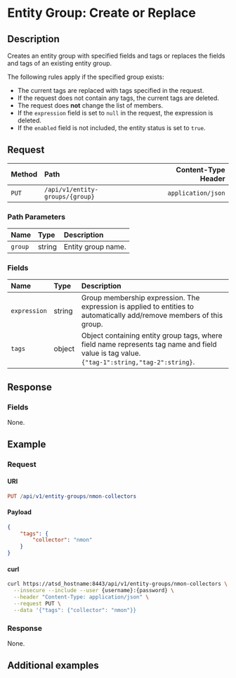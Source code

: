 # Entity Group: Create or Replace

## Description

Creates an entity group with specified fields and tags or replaces the fields and tags of an existing entity group.

The following rules apply if the specified group exists:

* The current tags are replaced with tags specified in the request.
* If the request does not contain any tags, the current tags are deleted.
* The request does **not** change the list of members.
* If the `expression` field is set to `null` in the request, the expression is deleted.
* If the `enabled` field is not included, the entity status is set to `true`.

## Request

| **Method** | **Path** | **Content-Type Header**|
|:---|:---|---:|
| `PUT` | `/api/v1/entity-groups/{group}` | `application/json` |

### Path Parameters

|**Name**|**Type**|**Description**|
|:---|:---|:---|
| `group` |string|Entity group name.|

### Fields

| **Name** | **Type** | **Description** |
|:---|:---|:---|
| `expression` | string| Group membership expression. The expression is applied to entities to automatically add/remove members of this group.|
| `tags` | object| Object containing entity group tags, where field name represents tag name and field value is tag value.<br>`{"tag-1":string,"tag-2":string}`.  |

## Response

### Fields

None.

## Example

### Request

#### URI

```elm
PUT /api/v1/entity-groups/nmon-collectors
```

#### Payload

```json
{
    "tags": {
        "collector": "nmon"
    }
}
```

#### curl

```bash
curl https://atsd_hostname:8443/api/v1/entity-groups/nmon-collectors \
  --insecure --include --user {username}:{password} \
  --header "Content-Type: application/json" \
  --request PUT \
  --data '{"tags": {"collector": "nmon"}}
```

### Response

None.

## Additional examples

